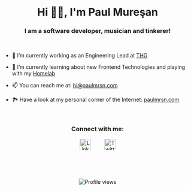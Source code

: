 <h1 align="center">Hi 👋🏼, I'm Paul Mureşan</h1>
<h3 align="center">I am a software developer, musician and tinkerer!</h3>

<p>&thinsp;</p>

<ul>
  <li><p>🔭 I’m currently working as an Engineering Lead at <a href="https://www.thg.com/" target="_blank" rel="noreferrer">THG</a></p></li>
  <li><p>🌱 I’m currently learning about new Frontend Technologies and playing with my <a href="https://www.reddit.com/r/homelab/" target="_blank" rel="noreferrer">Homelab</a></p></li>
  <li><p>📫 You can reach me at: <a href="mailto:hi@paulmrsn.com">hi@paulmrsn.com</a></p></li>
  <li><p>🏞 Have a look at my personal corner of the Internet: <a href="https://paulmrsn.com" target="_blank">paulmrsn.com</a></p></li>
</ul>

<p>&thinsp;</p>

<h3 align="center">Connect with me:</h3>
<div align="center">
  <a href="https://linkedin.com/in/paulmrsn" target="blank"><img align="center" src="https://upload.wikimedia.org/wikipedia/commons/8/81/LinkedIn_icon.svg" alt="LinkedIn Profile" height="30" width="30" /></a>
  &emsp;&emsp;
  <a href="https://twitter.com/paulmrsn" target="blank"><img align="center" src="https://upload.wikimedia.org/wikipedia/commons/4/4f/Twitter-logo.svg" alt="Twitter Profile" height="30" width="30" /></a>
</div>

<p>&thinsp;</p>
<p>&thinsp;</p>

<div align="center">
  <img src="https://gpvc.arturio.dev/paulmrsn" alt="Profile views"/>
</div>
